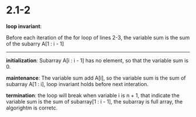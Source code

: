 # 2.1-2
**loop invariant**: 

Before each iteration of the for loop of lines 2-3, the variable sum is the sum of the subarry A[1 : i - 1]
*** 

**initialization**:
Subarray A[i : i - 1] has no element, so that the variable sum is 0.

**maintenance**:
The variable sum add A[i], so the variable sum is the sum of subarray A[1 : i], loop invariant holds before next interation.

**termination**:
the loop will break when variable i is n + 1, that indicate the variable sum is the sum of subarray[1 : i - 1], the subarray is full array, the algorightm is corretc.